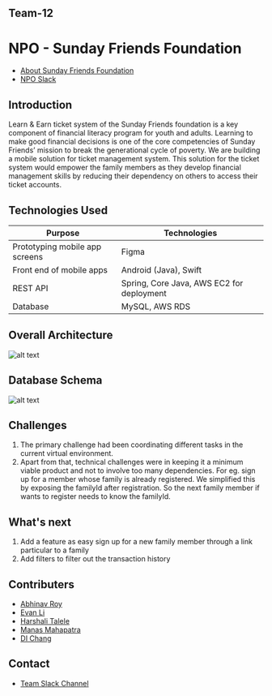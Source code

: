 
## Team-12

# NPO - Sunday Friends Foundation
- [About Sunday Friends Foundation](https://www.sundayfriends.org)
- [NPO Slack](https://opportunity-hack.slack.com/archives/C01CUAMHHKM)

## Introduction
Learn & Earn ticket system of the Sunday Friends foundation is a key component of financial literacy program for youth and adults. Learning to make good financial decisions is one of the core competencies of Sunday Friends’ mission to break the generational cycle of poverty. We are building a mobile solution for ticket management system.
This solution for the ticket system would empower the family members as they develop financial management skills by reducing their dependency on others to access their ticket accounts. 

## Technologies Used 
Purpose | Technologies
--- | ---
Prototyping mobile app screens | Figma
Front end of mobile apps | Android (Java), Swift 
REST API | Spring, Core Java, AWS EC2 for deployment
Database | MySQL, AWS RDS 

## Overall Architecture
![alt text]("https://github.com/2020-opportunity-hack/Team-12/blob/main/architecture.jpg?raw=true")

## Database Schema
![alt text]("https://github.com/2020-opportunity-hack/Team-12/blob/main/entitydiag.jpg?raw=true")

## Challenges
1. The primary challenge had been coordinating different tasks in the current virtual environment. 
2. Apart from that, technical challenges were in keeping it a minimum viable product and not to involve too many dependencies. For eg. sign up for a member whose family is already registered. We simplified this by exposing the familyId after registration. So the next family member if wants to register needs to know the familyId.

## What's next
1. Add a feature as easy sign up for a new family member through a link particular to a family
2. Add filters to filter out the transaction history

## Contributers
- [Abhinav Roy](https://devpost.com/abhinroy)
- [Evan Li](https://devpost.com/coolbeans25/)
- [Harshali Talele](https://devpost.com/harshalitalele)
- [Manas Mahapatra](https://devpost.com/manasm190293)
- [DI Chang](https://devpost.com/dchang136)

## Contact
- [Team Slack Channel](https://opportunity-hack.slack.com/archives/C01FL4AHQKS)
